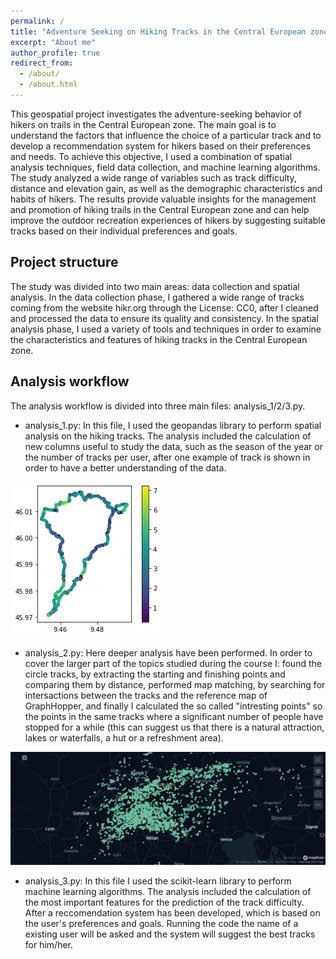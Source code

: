 ```yaml
---
permalink: /
title: "Adventure Seeking on Hiking Tracks in the Central European zone: A Geospatial Analysis and Recommendation System"
excerpt: "About me"
author_profile: true
redirect_from: 
  - /about/
  - /about.html
---
```


This geospatial project investigates the adventure-seeking behavior of hikers on trails in the Central European zone. The main goal is to understand the factors that influence the choice of a particular track and to develop a recommendation system for hikers based on their preferences and needs. To achieve this objective, I used a combination of spatial analysis techniques, field data collection, and machine learning algorithms. The study analyzed a wide range of variables such as track difficulty, distance and elevation gain, as well as the demographic characteristics and habits of hikers. The results provide valuable insights for the management and promotion of hiking trails in the Central European zone and can help improve the outdoor recreation experiences of hikers by suggesting suitable tracks based on their individual preferences and goals.


Project structure
------
The study was divided into two main areas: data collection and spatial analysis. In the data collection phase, I gathered a wide range of tracks coming from the website hikr.org through the License: CC0, after I cleaned and processed the data to ensure its quality and consistency. In the spatial analysis phase, I used a variety of tools and techniques in order to examine the characteristics and features of hiking tracks in the Central European zone.

Analysis workflow
------

The analysis workflow is divided into three main files: analysis_1/2/3.py.

* analysis_1.py: In this file, I used the geopandas library to perform spatial analysis on the hiking tracks. The analysis included the calculation of new columns useful to study the data, such as the season of the year or the number of tracks per user, after one example of track is shown in order to have a better understanding of the data.

![Track Example](/images/track_example.png)

* analysis_2.py: Here deeper analysis have been performed. In order to cover the larger part of the topics studied during the course I: found the circle tracks, by extracting the starting and finishing points and comparing them by distance, performed map matching, by searching for intersactions between the tracks and the reference map of GraphHopper, and finally I calculated the so called "intresting points" so the points in the same tracks where a significant number of people have stopped for a while (this can suggest us that there is a natural attraction, lakes or waterfalls, a hut or a refreshment area).

![Intresting points](/images/intresting_points.png)

* analysis_3.py: In this file I used the scikit-learn library to perform machine learning algorithms. The analysis included the calculation of the most important features for the prediction of the track difficulty. After a reccomendation system has been developed, which is based on the user's preferences and goals. Running the code the name of a existing user will be asked and the system will suggest the best tracks for him/her.